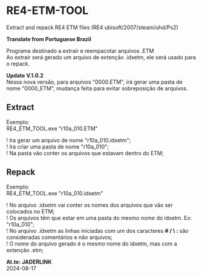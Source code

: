 # RE4-ETM-TOOL
Extract and repack RE4 ETM files (RE4 ubisoft/2007/steam/uhd/Ps2)

**Translate from Portuguese Brazil**

Programa destinado a extrair e reempacotar arquivos .ETM
<br> Ao extrair será gerado um arquivo de extenção .idxetm, ele será usado para o repack.

**Update V.1.0.2**
<br>Nessa nova versão, para arquivos "0000.ETM", irá gerar uma pasta de nome "0000_ETM", mudança feita para evitar sobreposição de arquivos.

## Extract

Exemplo:
<br>RE4_ETM_TOOL.exe "r10a_010.ETM"

! Ira gerar um arquivo de nome "r10a_010.idxetm";
<br>! Ira criar uma pasta de nome "r10a_010";
<br>! Na pasta vão conter os arquivos que estavam dentro do ETM;

## Repack

Exemplo:
<br>RE4_ETM_TOOL.exe "r10a_010.idxetm"

! No arquivo .idxetm vai conter os nomes dos arquivos que vão ser colocados no ETM;
<br>! Os arquivos têm que estar em uma pasta do mesmo nome do idxetm. Ex: "r10a_010";
<br>! No arquivo .idxetm as linhas iniciadas com um dos caracteres **# / \\ :** são consideradas comentários e não arquivos;
<br>! O nome do arquivo gerado é o mesmo nome do idxetm, mas com a extenção .etm;

**At.te: JADERLINK**
<br>2024-08-17